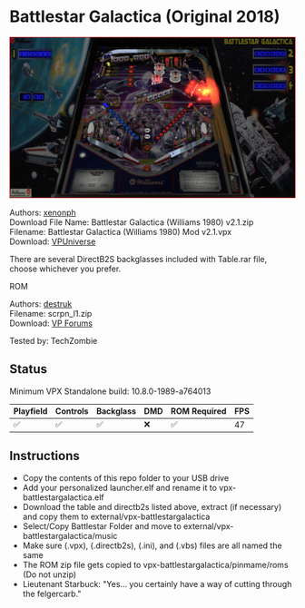 # Battlestar Galactica (Original 2018)

![Table Preview](https://github.com/bhobman/vpx-previews/blob/4ec1ea19800a9e09c5fc757d562f66902c818938/vpx-BattlestarGalactica-preview.png)

Authors: [xenonph](https://www.vpforums.org/index.php?showuser=14100)  
Download File Name: Battlestar Galactica (Williams 1980) v2.1.zip  
Filename: Battlestar Galactica (Williams 1980) Mod v2.1.vpx  
Download: [VPUniverse](https://vpuniverse.com/files/file/5061-battlestar-galactica-williams-1980/)

There are several DirectB2S backglasses included with Table.rar file, choose whichever you prefer. 

ROM

Authors: [destruk](https://www.vpforums.org/index.php?showuser=5)  
Filename: scrpn_l1.zip  
Download: [VP Forums](https://www.vpforums.org/index.php?app=downloads&showfile=779)

Tested by: TechZombie

## Status 

Minimum VPX Standalone build: 10.8.0-1989-a764013

| Playfield | Controls | Backglass | DMD | ROM Required | FPS | 
|-----------|----------|-----------|-----|--------------|-----|
| :white_check_mark: | :white_check_mark: | :white_check_mark: | :x: | :white_check_mark: | 47 |

## Instructions

- Copy the contents of this repo folder to your USB drive
- Add your personalized launcher.elf and rename it to vpx-battlestargalactica.elf
- Download the table and directb2s listed above, extract (if necessary) and copy them to external/vpx-battlestargalactica
- Select/Copy Battlestar Folder and move to external/vpx-battlestargalactica/music
- Make sure (.vpx), (.directb2s), (.ini), and (.vbs) files are all named the same
- The ROM zip file gets copied to vpx-battlestargalactica/pinmame/roms (Do not unzip)
- Lieutenant Starbuck: "Yes... you certainly have a way of cutting through the felgercarb."

